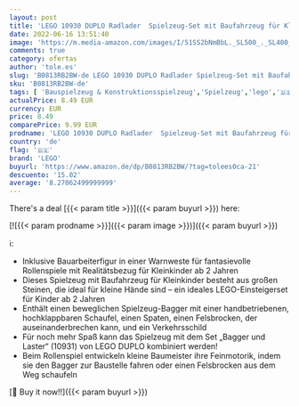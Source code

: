 ```yaml
---
layout: post
title: 'LEGO 10930 DUPLO Radlader  Spielzeug-Set mit Baufahrzeug für Kleinkinder ab 2 Jahren  Förderung der frühkindlichen Entwicklung und Feinmotorik'
date: 2022-06-16 13:51:40
image: 'https://m.media-amazon.com/images/I/51SS2bNmBbL._SL500_._SL400_.jpg'
comments: true
category: ofertas
author: 'tole.es'
slug: 'B0813RB2BW-de LEGO 10930 DUPLO Radlader Spielzeug-Set mit Baufahrzeug...'
sku: 'B0813RB2BW-de'
tags: [ 'Bauspielzeug & Konstruktionsspielzeug','Spielzeug','lego','🇩🇪', ]
actualPrice: 8.49 EUR
currency: EUR
price: 8.49
comparePrice: 9.99 EUR
prodname: 'LEGO 10930 DUPLO Radlader  Spielzeug-Set mit Baufahrzeug für Kleinkinder ab 2 Jahren  Förderung der frühkindlichen Entwicklung und Feinmotorik'
country: 'de'
flag: '🇩🇪'
brand: 'LEGO'
buyurl: 'https://www.amazon.de/dp/B0813RB2BW/?tag=tolees0ca-21'
descuento: '15.02'
average: '8.27062499999999'
---
```


There's a deal [{{< param title >}}]({{< param buyurl >}})  here:

[![{{< param prodname >}}]({{< param image >}})]({{< param buyurl >}})

ℹ️:

- Inklusive Bauarbeiterfigur in einer Warnweste für fantasievolle Rollenspiele mit Realitätsbezug für Kleinkinder ab 2 Jahren
- Dieses Spielzeug mit Baufahrzeug für Kleinkinder besteht aus großen Steinen, die ideal für kleine Hände sind – ein ideales LEGO-Einsteigerset für Kinder ab 2 Jahren
- Enthält einen beweglichen Spielzeug-Bagger mit einer handbetriebenen, hochklappbaren Schaufel, einen Spaten, einen Felsbrocken, der auseinanderbrechen kann, und ein Verkehrsschild
- Für noch mehr Spaß kann das Spielzeug mit dem Set „Bagger und Laster“ (10931) von LEGO DUPLO kombiniert werden!
- Beim Rollenspiel entwickeln kleine Baumeister ihre Feinmotorik, indem sie den Bagger zur Baustelle fahren oder einen Felsbrocken aus dem Weg schaufeln

[🛒 Buy it now!!]({{< param buyurl >}})
